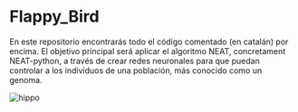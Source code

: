 # Flappy_Bird

En este repositorio encontrarás todo el código comentado (en catalán) por encima. El objetivo principal será aplicar el algoritmo NEAT, concretament NEAT-python, a través de crear redes neuronales para que puedan controlar a los individuos de una población, más conocido como un genoma. 

![hippo](https://media3.giphy.com/media/aUovxH8Vf9qDu/giphy.gif)
